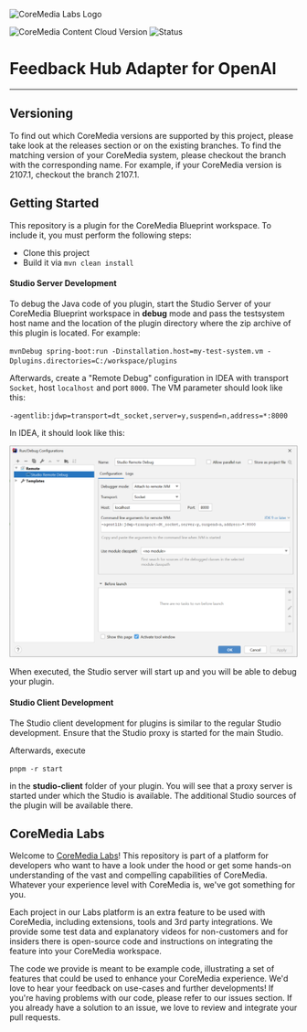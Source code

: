 ![CoreMedia Labs Logo](https://documentation.coremedia.com/badges/banner_coremedia_labs_wide.png "CoreMedia Labs Logo")

![CoreMedia Content Cloud Version](https://img.shields.io/static/v1?message=2210&label=CoreMedia%20Content%20Cloud&style=for-the-badge&labelColor=666666&color=672779 
"This badge shows the CoreMedia version this project is compatible with. 
Please read the versioning section of the project to see what other CoreMedia versions are supported and how to find them."
)
![Status](https://img.shields.io/static/v1?message=active&label=Status&style=for-the-badge&labelColor=666666&color=2FAC66 
"The status badge describes if the project is maintained. Possible values are active and inactive. 
If a project is inactive it means that the development has been discontinued and won't support future CoreMedia versions." 
)

# Feedback Hub Adapter for OpenAI


___

## Versioning

To find out which CoreMedia versions are supported by this project, 
please take look at the releases section or on the existing branches. 
To find the matching version of your CoreMedia system, please checkout the branch 
with the corresponding name. For example, 
if your CoreMedia version is 2107.1, checkout the branch 2107.1.

## Getting Started

This repository is a plugin for the CoreMedia Blueprint workspace.
To include it, you must perform the following steps:

- Clone this project
- Build it via `mvn clean install`


#### Studio Server Development

To debug the Java code of you plugin, start the Studio Server of your CoreMedia Blueprint
workspace in __debug__ mode and pass the testsystem host name and the location
of the plugin directory where the zip archive of this plugin is located.
For example: 

`mvnDebug spring-boot:run -Dinstallation.host=my-test-system.vm -Dplugins.directories=C:/workspace/plugins`

Afterwards, create a "Remote Debug" configuration in IDEA with transport `Socket`,
host `localhost` and port `8000`. The VM parameter should look like this:

`-agentlib:jdwp=transport=dt_socket,server=y,suspend=n,address=*:8000`

In IDEA, it should look like this:

![Feedback Rendering](docs/images/debugging.png "IDEA Debug Configuration")

When executed, the Studio server will start up and you will be able to 
debug your plugin.


#### Studio Client Development

The Studio client development for plugins is similar to the regular Studio
development. Ensure that the Studio proxy is started for the main Studio.

Afterwards, execute

`pnpm -r start` 

in the __studio-client__ folder of your plugin. You will see that a proxy
server is started under which the Studio is available. The additional Studio
sources of the plugin will be available there.
    

## CoreMedia Labs

Welcome to [CoreMedia Labs](https://blog.coremedia.com/labs/)! This repository
is part of a platform for developers who want to have a look under the hood or
get some hands-on understanding of the vast and compelling capabilities of
CoreMedia. Whatever your experience level with CoreMedia is, we've got something
for you.

Each project in our Labs platform is an extra feature to be used with CoreMedia,
including extensions, tools and 3rd party integrations. We provide some test
data and explanatory videos for non-customers and for insiders there is
open-source code and instructions on integrating the feature into your
CoreMedia workspace. 

The code we provide is meant to be example code, illustrating a set of features
that could be used to enhance your CoreMedia experience. We'd love to hear your
feedback on use-cases and further developments! If you're having problems with
our code, please refer to our issues section. If you already have a solution to 
an issue, we love to review and integrate your pull requests. 

